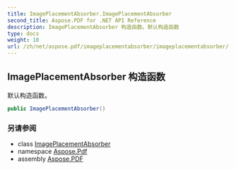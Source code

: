 ```yaml
---
title: ImagePlacementAbsorber.ImagePlacementAbsorber
second_title: Aspose.PDF for .NET API Reference
description: ImagePlacementAbsorber 构造函数。默认构造函数
type: docs
weight: 10
url: /zh/net/aspose.pdf/imageplacementabsorber/imageplacementabsorber/
---
```

## ImagePlacementAbsorber 构造函数

默认构造函数。

```csharp
public ImagePlacementAbsorber()
```

### 另请参阅

* class [ImagePlacementAbsorber](../)
* namespace [Aspose.Pdf](../../../aspose.pdf/)
* assembly [Aspose.PDF](../../../)